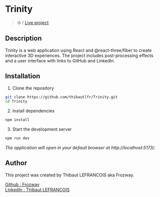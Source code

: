 # Trinity

> 🌐 / [Live project](https://thibautlfr-exp001.netlify.app/)

## Description

Trinity is a web application using React and @react-three/fiber to create interactive 3D experiences. The project includes post-processing effects and a user interface with links to GitHub and LinkedIn.

## Installation

1. Clone the repository
```bash
git clone https://github.com/thibautlfr/Trinity.git
cd Trinity
 ```

2. Install dependencies
```bash
npm install
```

3. Start the development server
```bash
npm run dev
```

_The application will open in your default browser at http://localhost:5173/._ 

## Author

This project was created by Thibaut LEFRANCOIS aka Frozway.

[Github : Frozway](https://github.com/Frozway) <br/>
[LinkedIn : Thibaut LEFRANCOIS](https://www.linkedin.com/in/thibaut-lefrancois/)